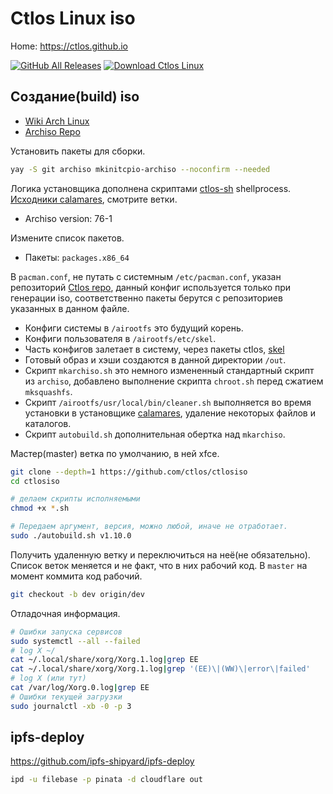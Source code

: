# Ctlos Linux iso

Home: https://ctlos.github.io

[![GitHub All Releases](https://img.shields.io/github/downloads/ctlos/ctlosiso/total.svg)](https://ctlos.github.io/get)
[![Download Ctlos Linux](https://img.shields.io/sourceforge/dt/ctlos.svg)](https://sourceforge.net/projects/ctlos/files/latest/download)

## Создание(build) iso

- [Wiki Arch Linux](https://wiki.archlinux.org/index.php/archiso)
- [Archiso Repo](https://gitlab.archlinux.org/archlinux/archiso)

Установить пакеты для сборки.

```bash
yay -S git archiso mkinitcpio-archiso --noconfirm --needed
```

Логика установщика дополнена скриптами [ctlos-sh](https://github.com/ctlos/ctlos-sh) shellprocess. [Исходники calamares](https://github.com/ctlos/calamares), смотрите ветки.

- Archiso version: 76-1

Измените список пакетов.

- Пакеты: `packages.x86_64`

В `pacman.conf`, не путать с системным `/etc/pacman.conf`, указан репозиторий [Ctlos repo](https://github.com/ctlos/ctlos_repo/tree/master), данный конфиг используется только при генерации iso, соответственно пакеты берутся с репозиториев указанных в данном файле.

- Конфиги системы в `/airootfs` это будущий корень.
- Конфиги пользователя в `/airootfs/etc/skel`.
- Часть конфигов залетает в систему, через пакеты ctlos, [skel](https://github.com/ctlos/skel)
- Готовый образ и хэши создаются в данной директории `/out`.
- Скрипт `mkarchiso.sh` это немного измененный стандартный скрипт из `archiso`, добавлено выполнение скрипта `chroot.sh` перед сжатием `mksquashfs`.
- Скрипт `/airootfs/usr/local/bin/cleaner.sh` выполняется во время установки в установщике [calamares](https://github.com/ctlos/calamares/blob/dev/src/modules/shellprocess/shellprocess.conf), удаление некоторых файлов и каталогов.
- Скрипт `autobuild.sh` дополнительная обертка над `mkarchiso`.

Мастер(master) ветка по умолчанию, в ней xfce.

```sh
git clone --depth=1 https://github.com/ctlos/ctlosiso
cd ctlosiso

# делаем скрипты исполняемыми
chmod +x *.sh

# Передаем аргумент, версия, можно любой, иначе не отработает.
sudo ./autobuild.sh v1.10.0
```

Получить удаленную ветку и переключиться на неё(не обязательно). Список веток меняется и не факт, что в них рабочий код. В `master` на момент коммита код рабочий.

```bash
git checkout -b dev origin/dev
```

Отладочная информация.

```bash
# Ошибки запуска сервисов
sudo systemctl --all --failed
# log X ~/
cat ~/.local/share/xorg/Xorg.1.log|grep EE
cat ~/.local/share/xorg/Xorg.1.log|grep '(EE)\|(WW)\|error\|failed'
# log X (или тут)
cat /var/log/Xorg.0.log|grep EE
# Ошибки текущей загрузки
sudo journalctl -xb -0 -p 3
```

## ipfs-deploy

https://github.com/ipfs-shipyard/ipfs-deploy

```bash
ipd -u filebase -p pinata -d cloudflare out
```
